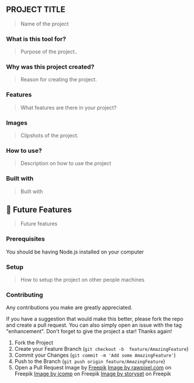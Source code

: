 ## PROJECT TITLE

> Name of the project

### What is this tool for?

> Purpose of the project..

### Why was this project created?

> Reason for creating the project.

### Features

> What features are there in your project?

### Images

> Clipshots of the project.

<!-- <p float="left"> Images </p> -->

### How to use?

> Description on how to use the project

### Built with

> Built with

## 🔭 Future Features <a name="future-features"></a>

> Future features

### Prerequisites

You should be having Node.js installed on your computer

### Setup

> How to setup the project on other people machines

### Contributing

Any contributions you make are greatly appreciated.

If you have a suggestion that would make this better, please fork the repo and create a pull request. You can also simply open an issue with the tag "enhancement". Don't forget to give the project a star! Thanks again!

1. Fork the Project
2. Create your Feature Branch (`git checkout -b  feature/AmazingFeature`)
3. Commit your Changes (`git commit -m 'Add some AmazingFeature'`)
4. Push to the Branch (`git push origin feature/AmazingFeature`)
5. Open a Pull Request
   Image by <a href="https://www.freepik.com/free-vector/hand-drawn-flat-halloween-ghost-illustration_17241551.htm#page=5&query=ghost&position=19&from_view=search&track=sph">Freepik</a>
   <a href="https://www.freepik.com/free-vector/cute-white-ghost-element-black-background-vector_24382474.htm#page=2&query=ghost&position=0&from_view=search&track=sph">Image by rawpixel.com</a> on Freepik
   <a href="https://www.freepik.com/free-vector/cyber-data-security-online-concept-illustration-internet-security-information-privacy-protection_12953560.htm#query=login&position=28&from_view=search&track=sph">Image by jcomp</a> on Freepik
   <a href="https://www.freepik.com/free-vector/login-concept-illustration_6184159.htm#query=login&position=3&from_view=search&track=sph">Image by storyset</a> on Freepik
